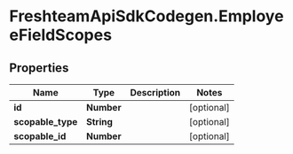 # FreshteamApiSdkCodegen.EmployeeFieldScopes

## Properties

| Name              | Type       | Description | Notes      |
| ----------------- | ---------- | ----------- | ---------- |
| **id**            | **Number** |             | [optional] |
| **scopable_type** | **String** |             | [optional] |
| **scopable_id**   | **Number** |             | [optional] |

